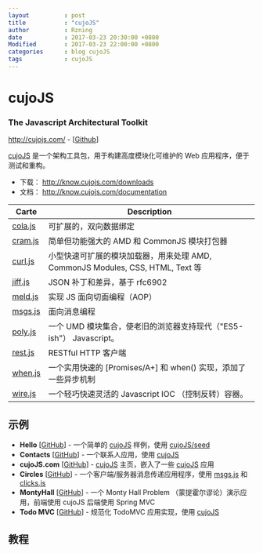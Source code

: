 ```yaml
---
layout          : post
title           : "cujoJS"
author          : Rzning
date            : 2017-03-23 20:30:00 +0800
Modified        : 2017-03-23 22:00:00 +0800
categories      : blog cujoJS
tags            : cujoJS
---
```


cujoJS
======

### The Javascript Architectural Toolkit

<http://cujojs.com/> - [[Github](https://github.com/cujojs)]

[cujoJS] 是一个架构工具包，用于构建高度模块化可维护的 Web 应用程序，便于测试和重构。

- 下载： <http://know.cujojs.com/downloads>
- 文档： <http://know.cujojs.com/documentation>

Carte | Description
--|--
[cola.js] | 可扩展的，双向数据绑定
[cram.js] | 简单但功能强大的 AMD 和 CommonJS 模块打包器
[curl.js] | 小型快速可扩展的模块加载器，用来处理 AMD, CommonJS Modules, CSS, HTML, Text 等
[jiff.js] | JSON 补丁和差异，基于 rfc6902
[meld.js] | 实现 JS 面向切面编程（AOP）
[msgs.js] | 面向消息编程
[poly.js] | 一个 UMD 模块集合，使老旧的浏览器支持现代（"ES5-ish"） Javascript。
[rest.js] | RESTful HTTP 客户端
[when.js] | 一个实用快速的 [Promises/A+] 和 when() 实现，添加了一些异步机制
[wire.js] | 一个轻巧快速灵活的 Javascript IOC （控制反转）容器。


## 示例

- **Hello** [[GitHub][s1]] - 一个简单的 [cujoJS] 样例，使用 [cujoJS/seed]
- **Contacts** [[GitHub][s2]] - 一个联系人应用，使用 [cujoJS]
- **cujoJS.com** [[GitHub][s3]] - [cujoJS] 主页，嵌入了一些 [cujoJS] 应用
- **Circles** [[GitHub][s4]] - 一个客户端/服务器消息传递应用程序，使用 [msgs.js] 和 [clicks.js]
- **MontyHall** [[GitHub][s5]] - 一个 Monty Hall Problem （蒙提霍尔谬论）演示应用，前端使用 cujoJS 后端使用 Spring MVC
- **Todo MVC** [[GitHub][s6]] - 规范化 TodoMVC 应用实现，使用 [cujoJS]

## 教程





[cujoJS]: <http://cujojs.com/>
[cujoJS/seed]: <https://github.com/cujojs/seed>
[cola.js]: <https://github.com/cujojs/cola>
[cram.js]: <https://github.com/cujojs/cram>
[curl.js]: <https://github.com/cujojs/curl>
[jiff.js]: <https://github.com/cujojs/jiff>
[meld.js]: <https://github.com/cujojs/meld>
[msgs.js]: <https://github.com/cujojs/msgs>
[poly.js]: <https://github.com/cujojs/poly>
[rest.js]: <https://github.com/cujojs/rest>
[when.js]: <https://github.com/cujojs/when>
[wire.js]: <https://github.com/cujojs/wire>
[clicks.js]: <https://github.com/s2js/clicks>

[s1]: <https://github.com/know-cujojs/hello>
[s2]: <https://github.com/know-cujojs/contacts>
[s3]: <https://github.com/cujojs/cujojs.github.com>
[s4]: <https://github.com/know-cujojs/circles>
[s5]: <https://github.com/know-cujojs/monty-hall>
[s6]: <https://github.com/cujojs/todomvc/tree/cujo/labs/architecture-examples/cujo>